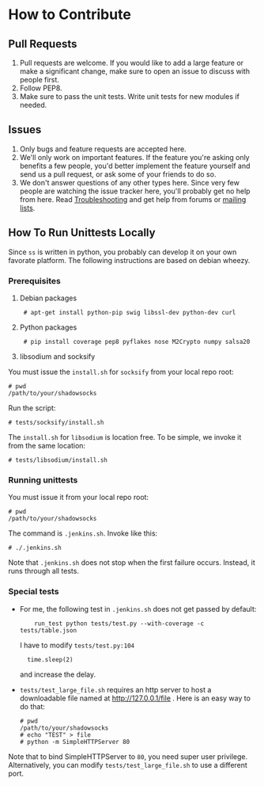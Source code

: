 How to Contribute
=================

Pull Requests
-------------

1. Pull requests are welcome. If you would like to add a large feature
or make a significant change, make sure to open an issue to discuss with
people first.
2. Follow PEP8.
3. Make sure to pass the unit tests. Write unit tests for new modules if
needed.

Issues
------

1. Only bugs and feature requests are accepted here.
2. We'll only work on important features. If the feature you're asking only
benefits a few people, you'd better implement the feature yourself and send us
a pull request, or ask some of your friends to do so.
3. We don't answer questions of any other types here. Since very few people
are watching the issue tracker here, you'll probably get no help from here.
Read [Troubleshooting] and get help from forums or [mailing lists].

How To Run Unittests Locally
----

Since `ss` is written in python, you probably can develop it on your own
favorate platform. The following instructions are based on debian wheezy.

### Prerequisites

1. Debian packages

        # apt-get install python-pip swig libssl-dev python-dev curl

2. Python packages

        # pip install coverage pep8 pyflakes nose M2Crypto numpy salsa20

3. libsodium and socksify

You must issue the `install.sh` for `socksify` from your local repo root:

    # pwd
    /path/to/your/shadowsocks

Run the script:

    # tests/socksify/install.sh

The `install.sh` for `libsodium` is location free. To be simple, we invoke
it from the same location:

    # tests/libsodium/install.sh

### Running unittests

You must issue it from your local repo root:

    # pwd
    /path/to/your/shadowsocks

The command is `.jenkins.sh`. Invoke like this:

    # ./.jenkins.sh

Note that `.jenkins.sh` does not stop when the first failure occurs. Instead,
it runs through all tests.

### Special tests

* For me, the following test in `.jenkins.sh` does not get passed by default:

          run_test python tests/test.py --with-coverage -c tests/table.json

  I have to modify `tests/test.py:104`

        time.sleep(2)

  and increase the delay.

* `tests/test_large_file.sh` requires an http server to host a downloadable
file named at http://127.0.0.1/file . 
  Here is an easy way to do that:

      # pwd
      /path/to/your/shadowsocks
      # echo "TEST" > file
      # python -m SimpleHTTPServer 80

Note that to bind SimpleHTTPServer to `80`, you need super user privilege.
Alternatively, you can modify `tests/test_large_file.sh` to use a different
port.

[Troubleshooting]: https://github.com/clowwindy/shadowsocks/wiki/Troubleshooting
[mailing lists]:   https://groups.google.com/forum/#!forum/shadowsocks

